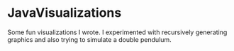 # JavaVisualizations

Some fun visualizations I wrote. I experimented with recursively generating graphics and also trying to simulate a double pendulum.
